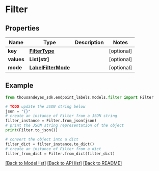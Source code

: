 # Filter


## Properties

Name | Type | Description | Notes
------------ | ------------- | ------------- | -------------
**key** | [**FilterType**](FilterType.md) |  | [optional] 
**values** | **List[str]** |  | [optional] 
**mode** | [**LabelFilterMode**](LabelFilterMode.md) |  | [optional] 

## Example

```python
from thousandeyes_sdk.endpoint_labels.models.filter import Filter

# TODO update the JSON string below
json = "{}"
# create an instance of Filter from a JSON string
filter_instance = Filter.from_json(json)
# print the JSON string representation of the object
print(Filter.to_json())

# convert the object into a dict
filter_dict = filter_instance.to_dict()
# create an instance of Filter from a dict
filter_from_dict = Filter.from_dict(filter_dict)
```
[[Back to Model list]](../README.md#documentation-for-models) [[Back to API list]](../README.md#documentation-for-api-endpoints) [[Back to README]](../README.md)


